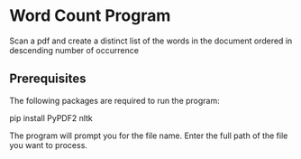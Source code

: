 # Word Count Program
Scan a pdf and create a distinct list of the words in the document ordered in descending number of occurrence

## Prerequisites

The following packages are required to run the program:

pip install PyPDF2 nltk

The program will prompt you for the file name. Enter the full path of the file you want to process.
